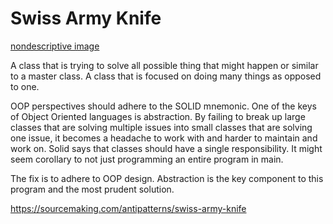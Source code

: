 # Swiss Army Knife



<a href="https://sourcemaking.com/antipatterns/swiss-army-knife">nondescriptive image</a>


A class that is trying to solve all possible thing that might happen or similar to a master class. A class that is focused on doing many things as opposed to one.

OOP perspectives should adhere to the SOLID mnemonic. One of the keys of Object Oriented languages is abstraction. By failing to break up large classes that are solving multiple issues into small classes that are solving one issue, it becomes a headache to work with and harder to maintain and work on.  Solid says that classes should have a single responsibility. It might seem corollary to not just programming an entire program in main.

The fix is to adhere to OOP design. Abstraction is the key component to this program and the most prudent solution. 


https://sourcemaking.com/antipatterns/swiss-army-knife
